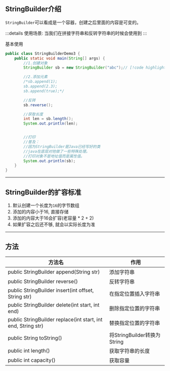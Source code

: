 ## StringBuilder介绍

`StringBuilder`可以看成是一个容器，创建之后里面的内容是可变的。

:::details
使用场景: 当我们在拼接字符串和反转字符串的时候会使用到
:::


基本使用
```java
public class StringBuilderDemo3 {
    public static void main(String[] args) {
        //1.创建对象
        StringBuilder sb = new StringBuilder("abc");// [!code highlight]

        //2.添加元素
        /*sb.append(1);
        sb.append(2.3);
        sb.append(true);*/

        //反转
        sb.reverse();

        //获取长度
        int len = sb.length();
        System.out.println(len);


        //打印
        //普及：
        //因为StringBuilder是Java已经写好的类
        //java在底层对他做了一些特殊处理。
        //打印对象不是地址值而是属性值。
        System.out.println(sb);
    }
}
```

---

## StringBuilder的扩容标准

1. 默认创建一个长度为`16`的字节数组
2. 添加的内容小于16, 直接存储
3. 添加的内容大于16会扩容(老容量 * 2 + 2)
4. 如果扩容之后还不够, 就会以实际长度为准

---

## 方法

| 方法名                                                     | 作用|
| --------------------------------------------------------- | ----|
| public StringBuilder append(String str)                   | 添加字符串|
| public StringBuilder reverse()                           | 反转字符串|
| public StringBuilder insert(int offset, String str)      | 在指定位置插入字符串|
| public StringBuilder delete(int start, int end)          | 删除指定位置的字符串|
| public StringBuilder replace(int start, int end, String str) | 替换指定位置的字符串|
| public String toString()                                 | 将StringBuilder转换为String|
| public int length()                                     | 获取字符串的长度|
| public int capacity()                                   | 获取容量|

``````